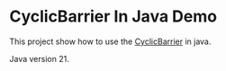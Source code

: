 # CyclicBarrier In Java Demo

This project show how to use the [CyclicBarrier](https://docs.oracle.com/en/java/javase/21/docs/api/java.base/java/util/concurrent/CyclicBarrier.html) in java.

 Java version 21.